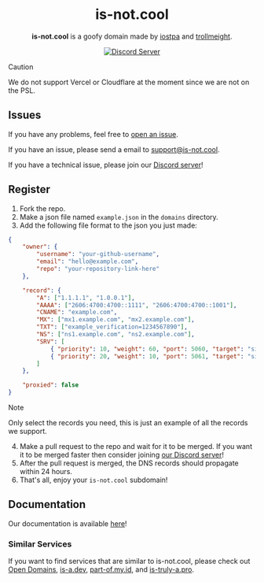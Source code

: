 <h1 align="center">is-not.cool</h1>

<p align="center"><strong>is-not.cool</strong> is a goofy domain made by <a href="https://github.com/iostpa">iostpa</a> and <a href="https://github.com/trollmeight">trollmeight</a>.</p>

<p align="center">
   <a href="https://discord.gg/ZtcFe2s7St"><img alt="Discord Server" src="https://invidget.switchblade.xyz/ZtcFe2s7St"></a>
</p>

> [!CAUTION]
> We do not support Vercel or Cloudflare at the moment since we are not on the PSL. 
 
## Issues
If you have any problems, feel free to [open an issue](https://github.com/is-not-cool/register/issues/new/choose).

If you have an issue, please send a email to support@is-not.cool.

If you have a technical issue, please join our [Discord server](https://discord.gg/ZtcFe2s7St)!

## Register
1. Fork the repo.
2. Make a json file named `example.json` in the `domains` directory.
3. Add the following file format to the json you just made:
```json
{
    "owner": {
        "username": "your-github-username",
        "email": "hello@example.com",
        "repo": "your-repository-link-here"
    },

    "record": {
        "A": ["1.1.1.1", "1.0.0.1"],
        "AAAA": ["2606:4700:4700::1111", "2606:4700:4700::1001"],
        "CNAME": "example.com",
        "MX": ["mx1.example.com", "mx2.example.com"],
        "TXT": ["example_verification=1234567890"],
        "NS": ["ns1.example.com", "ns2.example.com"],
        "SRV": [
            { "priority": 10, "weight": 60, "port": 5060, "target": "sipserver.example.com" },
            { "priority": 20, "weight": 10, "port": 5061, "target": "sipbackup.example.com" }
        ]
    },

    "proxied": false
}
```
> [!NOTE]
> Only select the records you need, this is just an example of all the records we support.

4. Make a pull request to the repo and wait for it to be merged. If you want it to be merged faster then consider joining [our Discord server](https://discord.gg/ZtcFe2s7St)!
5. After the pull request is merged, the DNS records should propagate within 24 hours.
6. That's all, enjoy your `is-not.cool` subdomain!

## Documentation
Our documentation is available [here](https://docs.is-not.cool)!

### Similar Services
If you want to find services that are similar to is-not.cool, please check out [Open Domains](https://github.com/open-domains/register), [is-a.dev](https://github.com/is-a-dev/register), [part-of.my.id](https://github.com/partofmyid/register), and [is-truly-a.pro](https://github.com/is-truly-a-pro/register).

